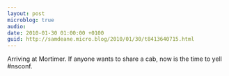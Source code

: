 ```yaml
---
layout: post
microblog: true
audio: 
date: 2010-01-30 01:00:00 +0100
guid: http://samdeane.micro.blog/2010/01/30/t8413640715.html
---
```

Arriving at Mortimer. If anyone wants to share a cab, now is the time to yell #nsconf.
